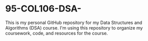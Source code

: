 # 95-COL106-DSA-
This is my personal GitHub repository for my Data Structures and Algorithms (DSA) course. I'm using this repository to organize my coursework, code, and resources for the course.

